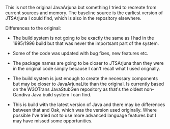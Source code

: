 This is not the original JavaArjuna but something I tried to recreate
from current sources and memory. The baseline source is the earliest
version of JTSArjuna I could find, which is also in the repository elsewhere.

Differences to the original:

- The build system is not going to be exactly the same as I had in the
1995/1996 build but that was never the importsant part of the system.

- Some of the code was updated with bug fixes, new features etc.

- The package names are going to be closer to JTSArjuna than they were
  in the original code simply because I can't recall what I used orignally.

- The build system is just enough to create the necessary components but may be closer
to JavaArjunaLite than the original. Is currently based on the W3OTrans JavaStubGen
repository as that's the oldest non-Gandiva Java build system I can find.

- This is build with the latest version of Java and there may be differences between that and Oak, which was the version used originally. Where possible I've tried not to use more advanced language features but I may have missed some opportunities.
